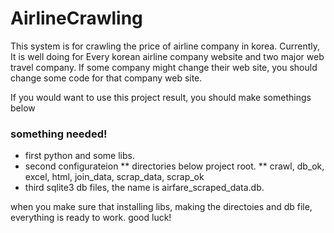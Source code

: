 # AirlineCrawling

This system is for crawling the price of airline company in korea.
Currently, It is well doing for Every korean airline company website and two major web travel company.
If some company might change their web site, you should change some code for that company web site.

If you would want to use this project result, you should make somethings below

### something needed!
- first python and some libs.
- second configurateion
  ** directories below project root.
  ** crawl, db_ok, excel, html, join_data, scrap_data, scrap_ok
- third sqlite3 db files, the name is airfare_scraped_data.db.

when you make sure that installing libs, making the directoies and db file, everything is ready to work.
good luck!
